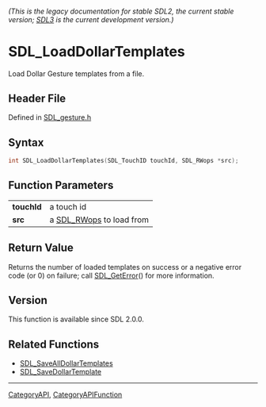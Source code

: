 ###### (This is the legacy documentation for stable SDL2, the current stable version; [SDL3](https://wiki.libsdl.org/SDL3/) is the current development version.)
# SDL_LoadDollarTemplates

Load Dollar Gesture templates from a file.

## Header File

Defined in [SDL_gesture.h](https://github.com/libsdl-org/SDL/blob/SDL2/include/SDL_gesture.h)

## Syntax

```c
int SDL_LoadDollarTemplates(SDL_TouchID touchId, SDL_RWops *src);

```

## Function Parameters

|                 |                                       |
| --------------- | ------------------------------------- |
| **touchId**     | a touch id                            |
| **src**         | a [SDL_RWops](SDL_RWops) to load from |

## Return Value

Returns the number of loaded templates on success or a negative error code
(or 0) on failure; call [SDL_GetError](SDL_GetError)() for more
information.

## Version

This function is available since SDL 2.0.0.

## Related Functions

* [SDL_SaveAllDollarTemplates](SDL_SaveAllDollarTemplates)
* [SDL_SaveDollarTemplate](SDL_SaveDollarTemplate)

----
[CategoryAPI](CategoryAPI), [CategoryAPIFunction](CategoryAPIFunction)


